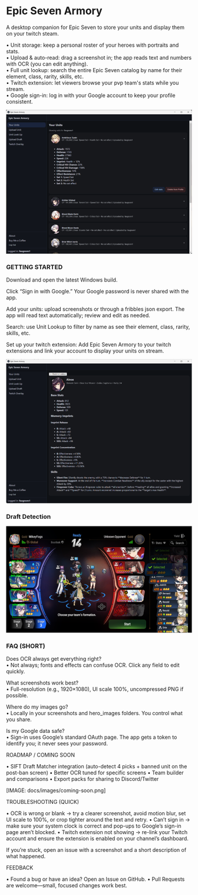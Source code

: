 # Epic Seven Armory

A desktop companion for Epic Seven to store your units and display them on your twitch steam.

• Unit storage: keep a personal roster of your heroes with portraits and stats.  
• Upload & auto-read: drag a screenshot in; the app reads text and numbers with OCR (you can edit anything).  
• Full unit lookup: search the entire Epic Seven catalog by name for their element, class, rarity, skills, etc.  
• Twitch extension: let viewers browse your pvp team's stats while you stream.  
• Google sign-in: log in with your Google account to keep your profile consistent.  

![alt text](https://github.com/Faugnom1/epic-seven-armory/blob/master/EpicSevenArmory.png)

### GETTING STARTED

Download and open the latest Windows build.

Click “Sign in with Google.” Your Google password is never shared with the app.

Add your units: upload screenshots or through a fribbles json export. The app will read text automatically; review and edit as needed.

Search: use Unit Lookup to filter by name as see their element, class, rarity, skills, etc.

Set up your twitch extension: Add Epic Seven Armory to your twitch extensions and link your account to display your units on stream.

![alt text](https://github.com/Faugnom1/epic-seven-armory/blob/master/Unit%20Lookup.png)

### Draft Detection 

![alt text](https://github.com/Faugnom1/epic-seven-armory/blob/master/SiftResults.png)

### FAQ (SHORT)

Does OCR always get everything right?  
• Not always; fonts and effects can confuse OCR. Click any field to edit quickly.

What screenshots work best?  
• Full-resolution (e.g., 1920×1080), UI scale 100%, uncompressed PNG if possible.

Where do my images go?  
• Locally in your screenshots and hero_images folders. You control what you share.

Is my Google data safe?  
• Sign-in uses Google’s standard OAuth page. The app gets a token to identify you; it never sees your password.

ROADMAP / COMING SOON

• SIFT Draft Matcher integration (auto-detect 4 picks + banned unit on the post-ban screen)
• Better OCR tuned for specific screens
• Team builder and comparisons
• Export packs for sharing to Discord/Twitter

[IMAGE: docs/images/coming-soon.png]

TROUBLESHOOTING (QUICK)

• OCR is wrong or blank → try a clearer screenshot, avoid motion blur, set UI scale to 100%, or crop tighter around the text and retry.
• Can’t sign in → make sure your system clock is correct and pop-ups to Google’s sign-in page aren’t blocked.
• Twitch extension not showing → re-link your Twitch account and ensure the extension is enabled on your channel’s dashboard.

If you’re stuck, open an issue with a screenshot and a short description of what happened.

FEEDBACK

• Found a bug or have an idea? Open an Issue on GitHub.
• Pull Requests are welcome—small, focused changes work best.
